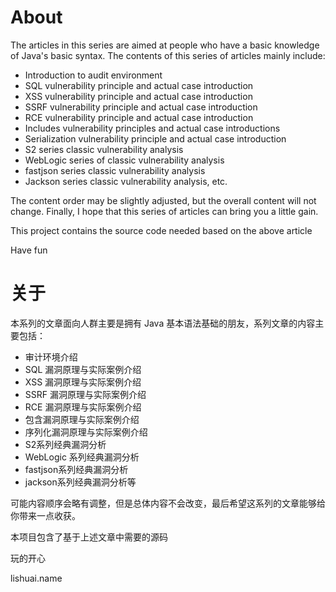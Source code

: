 # About
The articles in this series are aimed at people who have a basic knowledge of Java's basic syntax. The contents of this series of articles mainly include:

* Introduction to audit environment
* SQL vulnerability principle and actual case introduction
* XSS vulnerability principle and actual case introduction
* SSRF vulnerability principle and actual case introduction
* RCE vulnerability principle and actual case introduction
* Includes vulnerability principles and actual case introductions
* Serialization vulnerability principle and actual case introduction
* S2 series classic vulnerability analysis
* WebLogic series of classic vulnerability analysis
* fastjson series classic vulnerability analysis
* Jackson series classic vulnerability analysis, etc.

The content order may be slightly adjusted, but the overall content will not change. Finally, I hope that this series of articles can bring you a little gain.

This project contains the source code needed based on the above article

Have fun


# 关于
本系列的文章面向人群主要是拥有 Java 基本语法基础的朋友，系列文章的内容主要包括：

* 审计环境介绍
* SQL 漏洞原理与实际案例介绍
* XSS 漏洞原理与实际案例介绍
* SSRF 漏洞原理与实际案例介绍
* RCE 漏洞原理与实际案例介绍
* 包含漏洞原理与实际案例介绍
* 序列化漏洞原理与实际案例介绍
* S2系列经典漏洞分析
* WebLogic 系列经典漏洞分析
* fastjson系列经典漏洞分析
* jackson系列经典漏洞分析等

可能内容顺序会略有调整，但是总体内容不会改变，最后希望这系列的文章能够给你带来一点收获。

本项目包含了基于上述文章中需要的源码

玩的开心


lishuai.name
